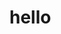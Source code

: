 # hello
<head>
<!-- Global site tag (gtag.js) - Google Analytics -->
<script async src="https://www.googletagmanager.com/gtag/js?id=G-V2TGGFRMDW"></script>
<script>
  window.dataLayer = window.dataLayer || [];
  function gtag(){dataLayer.push(arguments);}
  gtag('js', new Date());

  gtag('config', 'G-V2TGGFRMDW');
</script>
